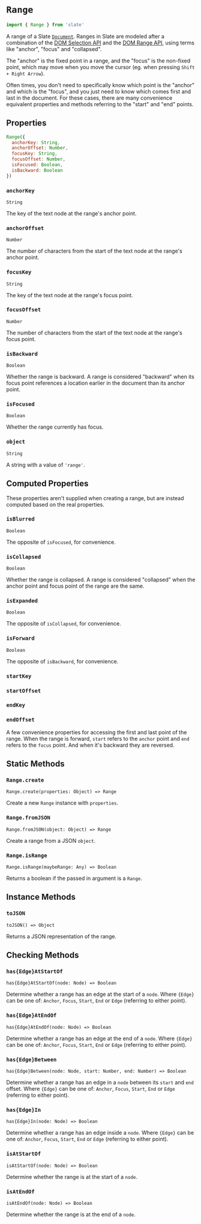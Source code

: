 
# `Range`

```js
import { Range } from 'slate'
```

A range of a Slate [`Document`](./document.md). Ranges in Slate are modeled after a combination of the [DOM Selection API](https://developer.mozilla.org/en-US/docs/Web/API/Selection) and the [DOM Range API](https://developer.mozilla.org/en-US/docs/Web/API/Range), using terms like "anchor", "focus" and "collapsed".

The "anchor" is the fixed point in a range, and the "focus" is the non-fixed point, which may move when you move the cursor (eg. when pressing `Shift + Right Arrow`).

Often times, you don't need to specifically know which point is the "anchor" and which is the "focus", and you just need to know which comes first and last in the document. For these cases, there are many convenience equivalent properties and methods referring to the "start" and "end" points.


## Properties

```js
Range({
  anchorKey: String,
  anchorOffset: Number,
  focusKey: String,
  focusOffset: Number,
  isFocused: Boolean,
  isBackward: Boolean  
})
```

### `anchorKey`
`String`

The key of the text node at the range's anchor point.

### `anchorOffset`
`Number`

The number of characters from the start of the text node at the range's anchor point.

### `focusKey`
`String`

The key of the text node at the range's focus point.

### `focusOffset`
`Number`

The number of characters from the start of the text node at the range's focus point.

### `isBackward`
`Boolean`

Whether the range is backward. A range is considered "backward" when its focus point references a location earlier in the document than its anchor point.

### `isFocused`
`Boolean`

Whether the range currently has focus.

### `object`
`String`

A string with a value of `'range'`.


## Computed Properties

These properties aren't supplied when creating a range, but are instead computed based on the real properties.

### `isBlurred`
`Boolean`

The opposite of `isFocused`, for convenience.

### `isCollapsed`
`Boolean`

Whether the range is collapsed. A range is considered "collapsed" when the anchor point and focus point of the range are the same.

### `isExpanded`
`Boolean`

The opposite of `isCollapsed`, for convenience.

### `isForward`
`Boolean`

The opposite of `isBackward`, for convenience.

### `startKey`
### `startOffset`
### `endKey`
### `endOffset`

A few convenience properties for accessing the first and last point of the range. When the range is forward, `start` refers to the `anchor` point and `end` refers to the `focus` point. And when it's backward they are reversed.


## Static Methods

### `Range.create`
`Range.create(properties: Object) => Range`

Create a new `Range` instance with `properties`.

### `Range.fromJSON`
`Range.fromJSON(object: Object) => Range`

Create a range from a JSON `object`.

### `Range.isRange`
`Range.isRange(maybeRange: Any) => Boolean`

Returns a boolean if the passed in argument is a `Range`.


## Instance Methods

### `toJSON`
`toJSON() => Object`

Returns a JSON representation of the range.


## Checking Methods

### `has{Edge}AtStartOf`
`has{Edge}AtStartOf(node: Node) => Boolean`

Determine whether a range has an edge at the start of a `node`. Where `{Edge}` can be one of: `Anchor`, `Focus`, `Start`, `End` or `Edge` (referring to either point).

### `has{Edge}AtEndOf`
`has{Edge}AtEndOf(node: Node) => Boolean`

Determine whether a range has an edge at the end of a `node`. Where `{Edge}` can be one of: `Anchor`, `Focus`, `Start`, `End` or `Edge` (referring to either point).

### `has{Edge}Between`
`has{Edge}Between(node: Node, start: Number, end: Number) => Boolean`

Determine whether a range has an edge in a `node` between its `start` and `end` offset. Where `{Edge}` can be one of: `Anchor`, `Focus`, `Start`, `End` or `Edge` (referring to either point).

### `has{Edge}In`
`has{Edge}In(node: Node) => Boolean`

Determine whether a range has an edge inside a `node`. Where `{Edge}` can be one of: `Anchor`, `Focus`, `Start`, `End` or `Edge` (referring to either point).

### `isAtStartOf`
`isAtStartOf(node: Node) => Boolean`

Determine whether the range is at the start of a `node`.

### `isAtEndOf`
`isAtEndOf(node: Node) => Boolean`

Determine whether the range is at the end of a `node`.
